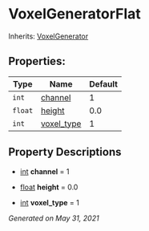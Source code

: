 # VoxelGeneratorFlat

Inherits: [VoxelGenerator](VoxelGenerator.md)




## Properties:


Type     | Name                         | Default
-------- | ---------------------------- | --------
`int`    | [channel](#i_channel)        | 1
`float`  | [height](#i_height)          | 0.0
`int`    | [voxel_type](#i_voxel_type)  | 1
<p></p>

## Property Descriptions

- [int](https://docs.godotengine.org/en/stable/classes/class_int.html)<span id="i_channel"></span> **channel** = 1


- [float](https://docs.godotengine.org/en/stable/classes/class_float.html)<span id="i_height"></span> **height** = 0.0


- [int](https://docs.godotengine.org/en/stable/classes/class_int.html)<span id="i_voxel_type"></span> **voxel_type** = 1


_Generated on May 31, 2021_

